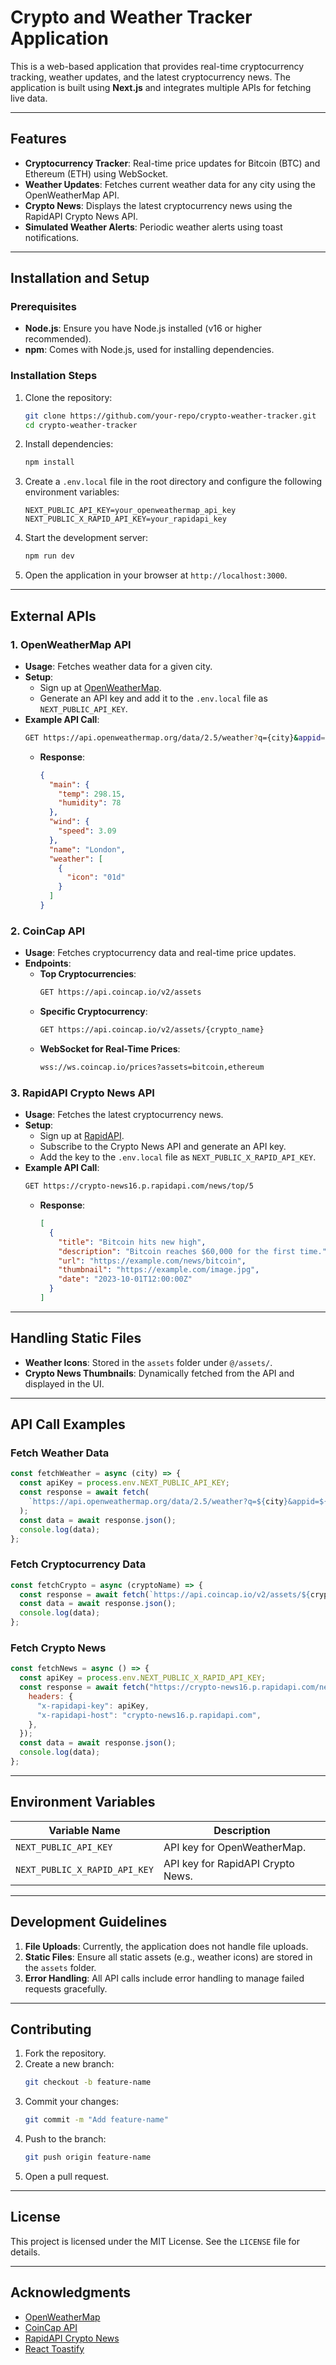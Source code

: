 <!-- # Project Name: API-Based Web Application

## Table of Contents
- [Introduction](#introduction)
- [Features](#features)
- [Installation](#installation)
- [Local Development Setup](#local-development-setup)
- [External API Configuration](#external-api-configuration)
- [Handling File Uploads and Static Files](#handling-file-uploads-and-static-files)
- [API Usage Examples](#api-usage-examples)
- [Environment Variables](#environment-variables)
- [License](#license)

---

## Introduction
This project is a web application built using modern web development technologies. It leverages external APIs to provide dynamic functionality and supports file uploads and static file management.

## Features
- Integration with external APIs for data retrieval and processing.
- File upload functionality with secure storage.
- RESTful API endpoints for seamless client-server communication.

---

## Installation

### Prerequisites
Ensure you have the following installed:
- [Node.js](https://nodejs.org/) (v16 or higher)
- [npm](https://www.npmjs.com/) or [yarn](https://yarnpkg.com/)

### Steps
1. Clone the repository:
    ```bash
    git clone https://github.com/your-username/your-repo-name.git
    cd your-repo-name
    ```

2. Install dependencies:
    ```bash
    npm install
    ```

3. Create a `.env` file in the root directory and configure the environment variables (see [Environment Variables](#environment-variables)).

---

## Local Development Setup
1. Start the development server:
    ```bash
    npm run dev
    ```

2. Open your browser and navigate to `http://localhost:3000`.

3. Make sure all required APIs and services are running and accessible.

---

## External API Configuration

### APIs Used
- **Example API 1**: OpenWeatherMap API for weather data.
- **Example API 2**: Unsplash API for fetching images.

### Setup
1. Obtain API keys:
    - [OpenWeatherMap API](https://openweathermap.org/api)
    - [Unsplash API](https://unsplash.com/developers)

2. Add the API keys to the `.env` file:
    ```env
    OPENWEATHER_API_KEY=your_openweather_api_key
    UNSPLASH_API_KEY=your_unsplash_api_key
    ```

3. Use the keys in your application by importing them:
    ```javascript
    const weatherApiKey = process.env.OPENWEATHER_API_KEY;
    const unsplashApiKey = process.env.UNSPLASH_API_KEY;
    ```

---

## Handling File Uploads and Static Files

### File Uploads
- File uploads are handled using [Multer](https://github.com/expressjs/multer) middleware.
- Uploaded files are stored in the `uploads/` directory.

### Static Files
- Static files (e.g., images, CSS, JS) are served from the `public/` directory.

---

## API Usage Examples

### Endpoints
1. **GET /api/weather**
    - **Description**: Fetch weather data for a given city.
    - **Request**:
      ```json
      {
         "city": "New York"
      }
      ```
    - **Response**:
      ```json
      {
         "temperature": "15°C",
         "description": "Clear sky"
      }
      ```

2. **POST /api/upload**
    - **Description**: Upload a file.
    - **Request**:
      - Form-data with a file field named `file`.
    - **Response**:
      ```json
      {
         "message": "File uploaded successfully",
         "filePath": "/uploads/filename.jpg"
      }
      ```

---

## Environment Variables
The application uses the following environment variables:

| Variable Name         | Description                          |
|-----------------------|--------------------------------------|
| `OPENWEATHER_API_KEY` | API key for OpenWeatherMap API       |
| `UNSPLASH_API_KEY`    | API key for Unsplash API             |
| `BASE_URL`            | Base URL for the application         |

Create a `.env` file in the root directory and add the variables:
```env
OPENWEATHER_API_KEY=your_openweather_api_key
UNSPLASH_API_KEY=your_unsplash_api_key
BASE_URL=http://localhost:3000
```

---

## License
This project is licensed under the [MIT License](LICENSE). -->

# Crypto and Weather Tracker Application

This is a web-based application that provides real-time cryptocurrency tracking, weather updates, and the latest cryptocurrency news. The application is built using **Next.js** and integrates multiple APIs for fetching live data.

---

## Features

- **Cryptocurrency Tracker**: Real-time price updates for Bitcoin (BTC) and Ethereum (ETH) using WebSocket.
- **Weather Updates**: Fetches current weather data for any city using the OpenWeatherMap API.
- **Crypto News**: Displays the latest cryptocurrency news using the RapidAPI Crypto News API.
- **Simulated Weather Alerts**: Periodic weather alerts using toast notifications.

---

## Installation and Setup

### Prerequisites

- **Node.js**: Ensure you have Node.js installed (v16 or higher recommended).
- **npm**: Comes with Node.js, used for installing dependencies.

### Installation Steps

1. Clone the repository:
   ```bash
   git clone https://github.com/your-repo/crypto-weather-tracker.git
   cd crypto-weather-tracker
   ```

2. Install dependencies:
   ```bash
   npm install
   ```

3. Create a `.env.local` file in the root directory and configure the following environment variables:
   ```env
   NEXT_PUBLIC_API_KEY=your_openweathermap_api_key
   NEXT_PUBLIC_X_RAPID_API_KEY=your_rapidapi_key
   ```

4. Start the development server:
   ```bash
   npm run dev
   ```

5. Open the application in your browser at `http://localhost:3000`.

---

## External APIs

### 1. **OpenWeatherMap API**
   - **Usage**: Fetches weather data for a given city.
   - **Setup**: 
     - Sign up at [OpenWeatherMap](https://openweathermap.org/).
     - Generate an API key and add it to the `.env.local` file as `NEXT_PUBLIC_API_KEY`.
   - **Example API Call**:
     ```bash
     GET https://api.openweathermap.org/data/2.5/weather?q={city}&appid={API_KEY}
     ```
     - **Response**:
       ```json
       {
         "main": {
           "temp": 298.15,
           "humidity": 78
         },
         "wind": {
           "speed": 3.09
         },
         "name": "London",
         "weather": [
           {
             "icon": "01d"
           }
         ]
       }
       ```

### 2. **CoinCap API**
   - **Usage**: Fetches cryptocurrency data and real-time price updates.
   - **Endpoints**:
     - **Top Cryptocurrencies**:
       ```bash
       GET https://api.coincap.io/v2/assets
       ```
     - **Specific Cryptocurrency**:
       ```bash
       GET https://api.coincap.io/v2/assets/{crypto_name}
       ```
     - **WebSocket for Real-Time Prices**:
       ```bash
       wss://ws.coincap.io/prices?assets=bitcoin,ethereum
       ```

### 3. **RapidAPI Crypto News API**
   - **Usage**: Fetches the latest cryptocurrency news.
   - **Setup**:
     - Sign up at [RapidAPI](https://rapidapi.com/).
     - Subscribe to the Crypto News API and generate an API key.
     - Add the key to the `.env.local` file as `NEXT_PUBLIC_X_RAPID_API_KEY`.
   - **Example API Call**:
     ```bash
     GET https://crypto-news16.p.rapidapi.com/news/top/5
     ```
     - **Response**:
       ```json
       [
         {
           "title": "Bitcoin hits new high",
           "description": "Bitcoin reaches $60,000 for the first time.",
           "url": "https://example.com/news/bitcoin",
           "thumbnail": "https://example.com/image.jpg",
           "date": "2023-10-01T12:00:00Z"
         }
       ]
       ```

---

## Handling Static Files

- **Weather Icons**: Stored in the `assets` folder under `@/assets/`.
- **Crypto News Thumbnails**: Dynamically fetched from the API and displayed in the UI.

---

## API Call Examples

### Fetch Weather Data
```javascript
const fetchWeather = async (city) => {
  const apiKey = process.env.NEXT_PUBLIC_API_KEY;
  const response = await fetch(
    `https://api.openweathermap.org/data/2.5/weather?q=${city}&appid=${apiKey}`
  );
  const data = await response.json();
  console.log(data);
};
```

### Fetch Cryptocurrency Data
```javascript
const fetchCrypto = async (cryptoName) => {
  const response = await fetch(`https://api.coincap.io/v2/assets/${cryptoName}`);
  const data = await response.json();
  console.log(data);
};
```

### Fetch Crypto News
```javascript
const fetchNews = async () => {
  const apiKey = process.env.NEXT_PUBLIC_X_RAPID_API_KEY;
  const response = await fetch("https://crypto-news16.p.rapidapi.com/news/top/5", {
    headers: {
      "x-rapidapi-key": apiKey,
      "x-rapidapi-host": "crypto-news16.p.rapidapi.com",
    },
  });
  const data = await response.json();
  console.log(data);
};
```

---

## Environment Variables

| Variable Name               | Description                                |
|-----------------------------|--------------------------------------------|
| `NEXT_PUBLIC_API_KEY`       | API key for OpenWeatherMap.               |
| `NEXT_PUBLIC_X_RAPID_API_KEY` | API key for RapidAPI Crypto News.         |

---

## Development Guidelines

1. **File Uploads**: Currently, the application does not handle file uploads.
2. **Static Files**: Ensure all static assets (e.g., weather icons) are stored in the `assets` folder.
3. **Error Handling**: All API calls include error handling to manage failed requests gracefully.

---

## Contributing

1. Fork the repository.
2. Create a new branch:
   ```bash
   git checkout -b feature-name
   ```
3. Commit your changes:
   ```bash
   git commit -m "Add feature-name"
   ```
4. Push to the branch:
   ```bash
   git push origin feature-name
   ```
5. Open a pull request.

---

## License

This project is licensed under the MIT License. See the `LICENSE` file for details.

---

## Acknowledgments

- [OpenWeatherMap](https://openweathermap.org/)
- [CoinCap API](https://coincap.io/)
- [RapidAPI Crypto News](https://rapidapi.com/)
- [React Toastify](https://fkhadra.github.io/react-toastify/)